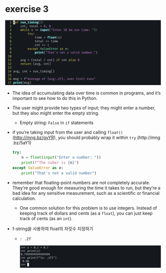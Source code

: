 # exercise 3

![image-20241006173039272](images/image-20241006173039272.png)

- The idea of accumulating data over time is common in programs, and it’s important to see how to do this in Python.

- The user might provide two types of input; they might enter a number, but they also might enter the empty string.

  - Empty string: `False` in `if` statements

- if you’re taking input from the user and calling `float()` (http://mng.bz/gyYR), you should probably wrap it within `try` (http://mng .bz/5aY1)

  ```python
  try:
      n = float(input("Enter a number: "))
      print(f"The nuber is {n}")
  except ValueError as e:
      print("That's not a valid number")
  ```

  

- remember that floating-point numbers are not completely accurate. They’re good enough for measuring the time it takes to run, but they’re a bad idea for any sensitive measurement, such as a scientific or financial calculation.

  - One common solution for this problem is to use integers. Instead of keeping track of dollars and cents (as a `float`), you can just keep track of cents (as an `int`).

- f-string을 사용하여 float의 자릿수 지정하기

  - `: .2f`

    ![image-20241006164358774](images/image-20241006164358774.png)
